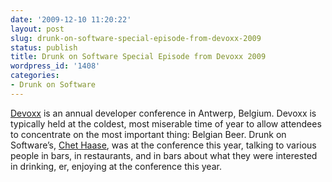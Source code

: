 ```yaml
---
date: '2009-12-10 11:20:22'
layout: post
slug: drunk-on-software-special-episode-from-devoxx-2009
status: publish
title: Drunk on Software Special Episode from Devoxx 2009
wordpress_id: '1408'
categories:
- Drunk on Software
---
```


[Devoxx](http://devoxx.com/) is an annual developer conference in Antwerp, Belgium. Devoxx is typically held at the coldest, most miserable time of year to allow attendees to concentrate on the most important thing: Belgian Beer. Drunk on Software’s, [Chet Haase](http://graphics-geek.blogspot.com/), was at the conference this year, talking to various people in bars, in restaurants, and in bars about what they were interested in drinking, er, enjoying at the conference this year.


